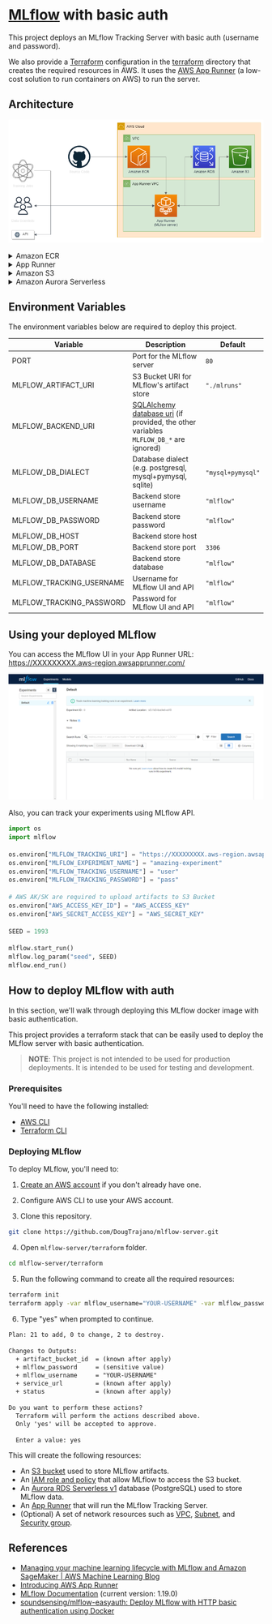 # [MLflow](https://www.mlflow.org/) with basic auth

This project deploys an MLflow Tracking Server with basic auth (username and password).

We also provide a [Terraform](https://www.terraform.io/) configuration in the [terraform](terraform) directory that creates the required resources in AWS.  It uses the [AWS App Runner](https://aws.amazon.com/apprunner/) (a low-cost solution to run containers on AWS) to run the server.

## Architecture

![](docs/images/architecture_mlflow.png)

<details><summary>Amazon ECR</summary>
<p>

[Amazon Elastic Container Registry (ECR)](https://aws.amazon.com/ecr/) is a fully managed container registry that makes it easy to store, manage, share, and deploy your container images and artifacts anywhere.

</p>
</details>

<details><summary>App Runner</summary>
<p>

[AWS App Runner](https://aws.amazon.com/apprunner/) is a fully managed service that makes it easy for developers to quickly deploy containerized web applications and APIs, at scale and with no prior infrastructure experience required. Start with your source code or a container image.

</p>
</details>

<details><summary>Amazon S3</summary>
<p>

[Amazon Simple Storage Service (Amazon S3)](https://aws.amazon.com/s3/) is an object storage service that offers industry-leading scalability, data availability, security, and performance.

</p>
</details>

<details><summary>Amazon Aurora Serverless</summary>
<p>

[Amazon Aurora Serverless](https://aws.amazon.com/rds/aurora/serverless/) is an on-demand, autoscaling configuration for Amazon Aurora. It automatically starts up, shuts down, and scales capacity up or down based on your application's needs. You can run your database on AWS without managing database capacity.

</p>
</details>

## Environment Variables

The environment variables below are required to deploy this project.

| Variable | Description | Default |
| - | - | - |
| PORT | Port for the MLflow server | `80` |
| MLFLOW_ARTIFACT_URI | S3 Bucket URI for MLflow's artifact store | `"./mlruns"`
| MLFLOW_BACKEND_URI | [SQLAlchemy database uri](https://docs.sqlalchemy.org/en/latest/core/engines.html#database-urls) (if provided, the other variables `MLFLOW_DB_*` are ignored) | |
| MLFLOW_DB_DIALECT | Database dialect (e.g. postgresql, mysql+pymysql, sqlite) | `"mysql+pymysql"` |
| MLFLOW_DB_USERNAME | Backend store username | `"mlflow"` |
| MLFLOW_DB_PASSWORD | Backend store password | `"mlflow"` |
| MLFLOW_DB_HOST | Backend store host | |
| MLFLOW_DB_PORT | Backend store port | `3306` |
| MLFLOW_DB_DATABASE | Backend store database | `"mlflow"` |
| MLFLOW_TRACKING_USERNAME | Username for MLflow UI and API | `"mlflow"` |
| MLFLOW_TRACKING_PASSWORD | Password for MLflow UI and API | `"mlflow"` |

## Using your deployed MLflow

You can access the MLflow UI in your App Runner URL: https://XXXXXXXXX.aws-region.awsapprunner.com/

![](docs/images/mlflow_ui.png)

Also, you can track your experiments using MLflow API.

```python
import os
import mlflow

os.environ["MLFLOW_TRACKING_URI"] = "https://XXXXXXXXX.aws-region.awsapprunner.com/"
os.environ["MLFLOW_EXPERIMENT_NAME"] = "amazing-experiment"
os.environ["MLFLOW_TRACKING_USERNAME"] = "user"
os.environ["MLFLOW_TRACKING_PASSWORD"] = "pass"

# AWS AK/SK are required to upload artifacts to S3 Bucket
os.environ["AWS_ACCESS_KEY_ID"] = "AWS_ACCESS_KEY"
os.environ["AWS_SECRET_ACCESS_KEY"] = "AWS_SECRET_KEY"

SEED = 1993

mlflow.start_run()
mlflow.log_param("seed", SEED)
mlflow.end_run()
```

## How to deploy MLflow with auth

In this section, we'll walk through deploying this MLflow docker image with basic authentication.

This project provides a terraform stack that can be easily used to deploy the MLflow server with basic authentication.

> **NOTE**: This project is not intended to be used for production deployments. It is intended to be used for testing and development.

### Prerequisites

You'll need to have the following installed:

- [AWS CLI](https://aws.amazon.com/cli/)
- [Terraform CLI](https://www.terraform.io/downloads.html)

### Deploying MLflow

To deploy MLflow, you'll need to:

1. [Create an AWS account](https://aws.amazon.com/free/) if you don't already have one.

2. Configure AWS CLI to use your AWS account.

3. Clone this repository.

```bash
git clone https://github.com/DougTrajano/mlflow-server.git
```

4. Open `mlflow-server/terraform` folder.

```bash
cd mlflow-server/terraform
```

5. Run the following command to create all the required resources:

```bash
terraform init
terraform apply -var mlflow_username="YOUR-USERNAME" -var mlflow_password="YOUR-PASSWORD"
```

6. Type "yes" when prompted to continue.

```log
Plan: 21 to add, 0 to change, 2 to destroy.

Changes to Outputs:
  + artifact_bucket_id  = (known after apply)
  + mlflow_password     = (sensitive value)
  + mlflow_username     = "YOUR-USERNAME"
  + service_url         = (known after apply)
  + status              = (known after apply)

Do you want to perform these actions?
  Terraform will perform the actions described above.
  Only 'yes' will be accepted to approve.

  Enter a value: yes
```

This will create the following resources:

- An [S3 bucket](https://aws.amazon.com/s3/) used to store MLflow artifacts.
- An [IAM role and policy](https://aws.amazon.com/iam/) that allow MLflow to access the S3 bucket.
- An [Aurora RDS Serverless v1](https://aws.amazon.com/rds/) database (PostgreSQL) used to store MLflow data.
- An [App Runner](https://aws.amazon.com/apprunner/) that will run the MLflow Tracking Server.
- (Optional) A set of network resources such as [VPC](https://aws.amazon.com/vpc/), [Subnet](https://aws.amazon.com/ec2/subnets/), and [Security group](https://aws.amazon.com/ec2/security-groups/).

## References

- [Managing your machine learning lifecycle with MLflow and Amazon SageMaker | AWS Machine Learning Blog](https://aws.amazon.com/pt/blogs/machine-learning/managing-your-machine-learning-lifecycle-with-mlflow-and-amazon-sagemaker/)
- [Introducing AWS App Runner](https://aws.amazon.com/pt/blogs/containers/introducing-aws-app-runner/)
- [MLflow Documentation](https://www.mlflow.org/docs/latest/index.html) (current version: 1.19.0)
- [soundsensing/mlflow-easyauth: Deploy MLflow with HTTP basic authentication using Docker](https://github.com/soundsensing/mlflow-easyauth)
